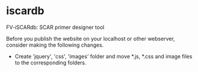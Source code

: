 # iscardb
FV-iSCARdb: SCAR primer designer tool

Before you publish the website on your localhost or other webserver, consider making the following changes.
* Create 'jquery', 'css', 'images' folder and move *.js, *.css and image files to the corresponding folders.
